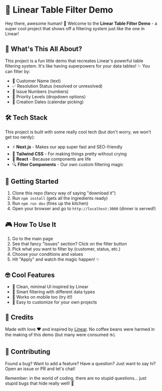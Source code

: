 # 🎯 Linear Table Filter Demo

Hey there, awesome human! 👋 Welcome to the **Linear Table Filter Demo** - a super cool project that shows off a filtering system just like the one in Linear! 

## 🤔 What's This All About?

This project is a fun little demo that recreates Linear's powerful table filtering system. It's like having superpowers for your data tables! ✨ You can filter by:

- 📝 Customer Name (text)
- ✅ Resolution Status (resolved or unresolved)
- 🔢 Issue Numbers (numbers)
- 🚨 Priority Levels (dropdown options)
- 📅 Creation Dates (calendar picking)

## 🛠️ Tech Stack

This project is built with some really cool tech (but don't worry, we won't get too nerdy):

- ⚡ **Next.js** - Makes our app super fast and SEO-friendly
- 🎨 **Tailwind CSS** - For making things pretty without crying
- 🧩 **React** - Because components are life
- 🔍 **Filter Components** - Our own custom filtering magic

## 🚀 Getting Started

1. Clone this repo (fancy way of saying "download it")
2. Run `npm install` (gets all the ingredients ready)
3. Run `npm run dev` (fires up the kitchen)
4. Open your browser and go to `http://localhost:3000` (dinner is served!)

## 🎮 How To Use It

1. Go to the main page
2. See that fancy "Issues" section? Click on the filter button
3. Pick what you want to filter by (customer, status, etc.)
4. Choose your conditions and values
5. Hit "Apply" and watch the magic happen! ✨

## 🤓 Cool Features

- 💅 Clean, minimal UI inspired by Linear
- 🧠 Smart filtering with different data types
- 📱 Works on mobile too (try it!)
- 🌈 Easy to customize for your own projects

## 💖 Credits

Made with love ❤️ and inspired by [Linear](https://linear.app). No coffee beans were harmed in the making of this demo (but many were consumed ☕).

## 🤝 Contributing

Found a bug? Want to add a feature? Have a question? Just want to say hi? Open an issue or PR and let's chat!

Remember: in the world of coding, there are no stupid questions... just stupid bugs that hide really well! 🐛
